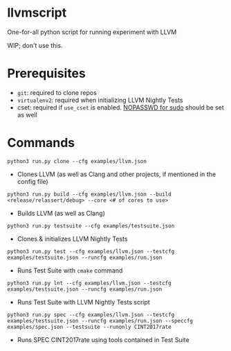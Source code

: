 # llvmscript

One-for-all python script for running experiment with LLVM

WIP; don't use this.


# Prerequisites

- `git`: required to clone repos
- `virtualenv2`: required when initializing LLVM Nightly Tests
- cset: required if `use_cset` is enabled. [NOPASSWD for sudo](https://askubuntu.com/questions/147241/execute-sudo-without-password) should be set as well


# Commands

`python3 run.py clone --cfg examples/llvm.json`

- Clones LLVM (as well as Clang and other projects, if mentioned in the config file)


`python3 run.py build --cfg examples/llvm.json --build <release/relassert/debug> --core <# of cores to use>`

- Builds LLVM (as well as Clang)


`python3 run.py testsuite --cfg examples/testsuite.json`

- Clones & initializes LLVM Nightly Tests


`python3 run.py test --cfg examples/llvm.json --testcfg examples/testsuite.json --runcfg examples/run.json`

- Runs Test Suite with `cmake` command


`python3 run.py lnt --cfg examples/llvm.json --testcfg examples/testsuite.json --runcfg examples/run.json`

- Runs Test Suite with LLVM Nightly Tests script


`python3 run.py spec --cfg examples/llvm.json --testcfg examples/testsuite.json --runcfg examples/run.json --speccfg examples/spec.json --testsuite --runonly CINT2017rate`

- Runs SPEC CINT2017rate using tools contained in Test Suite
